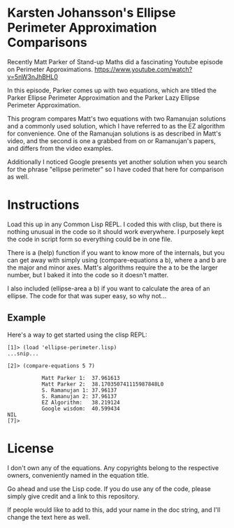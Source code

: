 # Karsten Johansson's Ellipse Perimeter Approximation Comparisons

Recently Matt Parker of Stand-up Maths did a fascinating Youtube episode on
Perimeter Approximations. https://www.youtube.com/watch?v=5nW3nJhBHL0

In this episode, Parker comes up with two equations, which are titled the 
Parker Ellipse Perimeter Approximation and the Parker Lazy Ellipse Perimeter Approximation.

This program compares Matt's two equations with two Ramanujan solutions and a commonly used solution, which I have referred to as the EZ algorithm for convenience. One of the Ramanujan solutions is as described in Matt's video, and the second is one a grabbed from on or Ramanujan's papers, and differs from the video examples.

Additionally I noticed Google presents yet another solution when you search for the phrase "ellipse perimeter" so I have coded that here for comparison as well.

# Instructions

Load this up in any Common Lisp REPL. I coded this with clisp, but there is nothing unusual in the code so it should work everywhere. I purposely kept the code in script form so everything could be in one file.

There is a (help) function if you want to know more of the internals, but you can get away with simply using (compare-equations a b), where a and b are the major and minor axes. Matt's algorithms require the a to be the larger number, but I baked it into the code so it doesn't matter.

I also included (ellipse-area a b) if you want to calculate the area of an ellipse. The code for that was super easy, so why not...

## Example

Here's a way to get started using the clisp REPL:

```
[1]> (load 'ellipse-perimeter.lisp)
...snip...

[2]> (compare-equations 5 7)

           Matt Parker 1:  37.961613
           Matt Parker 2:  38.170350741115987848L0
           S. Ramanujan 1: 37.96137
           S. Ramanujan 2: 37.96137
           EZ Algorithm:   38.219124
           Google wisdom:  40.599434
NIL
[7]>
```

# License

I don't own any of the equations. Any copyrights belong to the respective owners, conveniently named in the equation title.

Go ahead and use the Lisp code. If you do use any of the code, please simply give credit and a link to this repository.

If people would like to add to this, add your name in the doc string, and I'll change the text here as well.



